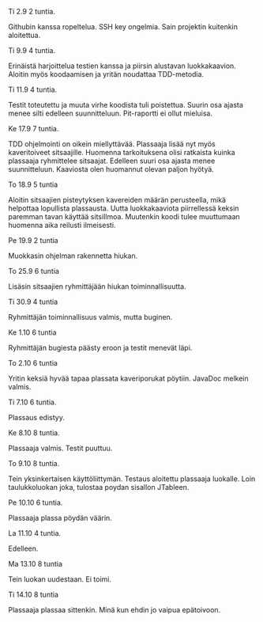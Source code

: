 ﻿Ti 2.9 2 tuntia.

Githubin kanssa ropeltelua. SSH key ongelmia. Sain projektin kuitenkin aloitettua.

Ti 9.9 4 tuntia.

Erinäistä harjoittelua testien kanssa ja piirsin alustavan luokkakaavion. Aloitin myös koodaamisen ja yritän noudattaa TDD-metodia.

Ti 11.9 4 tuntia.

Testit toteutettu ja muuta virhe koodista tuli poistettua. Suurin osa ajasta menee silti edelleen suunnitteluun. Pit-raportti ei ollut mieluisa.

Ke 17.9 7 tuntia.

TDD ohjelmointi on oikein miellyttävää. Plassaaja lisää nyt myös kaveritoiveet sitsaajille. Huomenna tarkoituksena olisi ratkaista kuinka plassaaja ryhmittelee sitsaajat. Edelleen suuri osa ajasta menee suunnitteluun. Kaaviosta olen huomannut olevan paljon hyötyä.

To 18.9 5 tuntia

Aloitin sitsaajien pisteytyksen kavereiden määrän perusteella, mikä helpottaa lopullista plassausta. Uutta luokkakaaviota piirrellessä keksin paremman tavan käyttää sitsiIlmoa. Muutenkin koodi tulee muuttumaan huomenna aika reilusti ilmeisesti.

Pe 19.9 2 tuntia

Muokkasin ohjelman rakennetta hiukan.

To 25.9 6 tuntia

Lisäsin sitsaajien ryhmittäjään hiukan toiminnallisuutta.

Ti 30.9 4 tuntia

Ryhmittäjän toiminnallisuus valmis, mutta buginen.

Ke 1.10 6 tuntia

Ryhmittäjän bugiesta päästy eroon ja testit menevät läpi.

To 2.10 6 tuntia

Yritin keksiä hyvää tapaa plassata kaveriporukat pöytiin. JavaDoc melkein valmis.

Ti 7.10 6 tuntia.

Plassaus edistyy.

Ke 8.10 8 tuntia.

Plassaaja valmis. Testit puuttuu.

To 9.10 8 tuntia.

Tein yksinkertaisen käyttöliittymän. Testaus aloitettu plassaaja luokalle. Loin taulukkoluokan joka, tulostaa poydan sisallon JTableen.

Pe 10.10 6 tuntia.

Plassaaja plassa pöydän väärin.

La 11.10 4 tuntia.

Edelleen.

Ma 13.10 8 tuntia

Tein luokan uudestaan. Ei toimi.

Ti 14.10 8 tuntia

Plassaaja plassaa sittenkin. Minä kun ehdin jo vaipua epätoivoon.